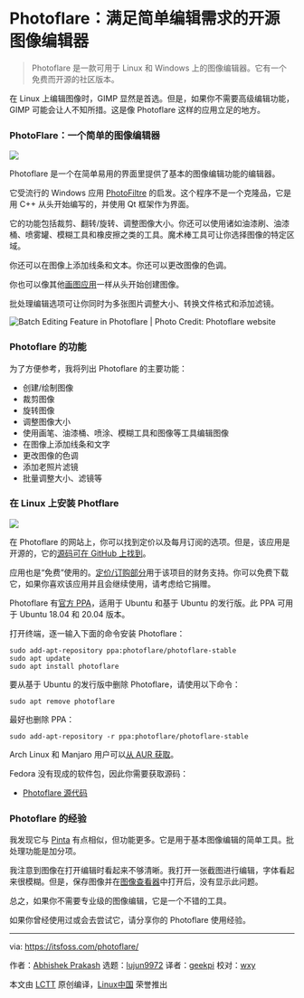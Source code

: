 [#]: collector: (lujun9972)
[#]: translator: (geekpi)
[#]: reviewer: (wxy)
[#]: publisher: (wxy)
[#]: url: (https://linux.cn/article-12538-1.html)
[#]: subject: (Photoflare: An Open Source Image Editor for Simple Editing Needs)
[#]: via: (https://itsfoss.com/photoflare/)
[#]: author: (Abhishek Prakash https://itsfoss.com/author/abhishek/)

Photoflare：满足简单编辑需求的开源图像编辑器
======

> Photoflare 是一款可用于 Linux 和 Windows 上的图像编辑器。它有一个免费而开源的社区版本。

在 Linux 上编辑图像时，GIMP 显然是首选。但是，如果你不需要高级编辑功能，GIMP 可能会让人不知所措。这是像 Photoflare 这样的应用立足的地方。

### PhotoFlare：一个简单的图像编辑器

![][1]

Photoflare 是一个在简单易用的界面里提供了基本的图像编辑功能的编辑器。

它受流行的 Windows 应用 [PhotoFiltre][2] 的启发。这个程序不是一个克隆品，它是用 C++ 从头开始编写的，并使用 Qt 框架作为界面。

它的功能包括裁剪、翻转/旋转、调整图像大小。你还可以使用诸如油漆刷、油漆桶、喷雾罐、模糊工具和橡皮擦之类的工具。魔术棒工具可让你选择图像的特定区域。

你还可以在图像上添加线条和文本。你还可以更改图像的色调。

你也可以像其他[画图应用][3]一样从头开始创建图像。

批处理编辑选项可让你同时为多张图片调整大小、转换文件格式和添加滤镜。

![Batch Editing Feature in Photoflare | Photo Credit: Photoflare website][4]

### Photoflare 的功能

为了方便参考，我将列出 Photoflare 的主要功能：

* 创建/绘制图像
* 裁剪图像
* 旋转图像
* 调整图像大小
* 使用画笔、油漆桶、喷涂、模糊工具和图像等工具编辑图像
* 在图像上添加线条和文字
* 更改图像的色调
* 添加老照片滤镜
* 批量调整大小、滤镜等

### 在 Linux 上安装 Photflare

![][5]

在 Photoflare 的网站上，你可以找到定价以及每月订阅的选项。但是，该应用是开源的，它的[源码可在 GitHub 上找到][6]。

应用也是“免费”使用的。[定价/订购部分][7]用于该项目的财务支持。你可以免费下载它，如果你喜欢该应用并且会继续使用，请考虑给它捐赠。

Photoflare 有[官方 PPA][8]，适用于 Ubuntu 和基于 Ubuntu 的发行版。此 PPA 可用于 Ubuntu 18.04 和 20.04 版本。

打开终端，逐一输入下面的命令安装 Photoflare：

```
sudo add-apt-repository ppa:photoflare/photoflare-stable
sudo apt update
sudo apt install photoflare
```

要从基于 Ubuntu 的发行版中删除 Photoflare，请使用以下命令：

```
sudo apt remove photoflare
```

最好也删除 PPA：

```
sudo add-apt-repository -r ppa:photoflare/photoflare-stable
```

Arch Linux 和 Manjaro 用户可以[从 AUR 获取][9]。

Fedora 没有现成的软件包，因此你需要获取源码：

- [Photoflare 源代码][6]

### Photoflare 的经验

我发现它与 [Pinta][10] 有点相似，但功能更多。它是用于基本图像编辑的简单工具。批处理功能是加分项。

我注意到图像在打开编辑时看起来不够清晰。我打开一张截图进行编辑，字体看起来很模糊。但是，保存图像并在[图像查看器][11]中打开后，没有显示此问题。

总之，如果你不需要专业级的图像编辑，它是一个不错的工具。

如果你曾经使用过或会去尝试它，请分享你的 Photoflare 使用经验。

--------------------------------------------------------------------------------

via: https://itsfoss.com/photoflare/

作者：[Abhishek Prakash][a]
选题：[lujun9972][b]
译者：[geekpi](https://github.com/geekpi)
校对：[wxy](https://github.com/wxy)

本文由 [LCTT](https://github.com/LCTT/TranslateProject) 原创编译，[Linux中国](https://linux.cn/) 荣誉推出

[a]: https://itsfoss.com/author/abhishek/
[b]: https://github.com/lujun9972
[1]: https://i1.wp.com/itsfoss.com/wp-content/uploads/2020/08/Photoflare.jpg?ssl=1
[2]: http://photofiltre.free.fr/frames_en.htm
[3]: https://itsfoss.com/open-source-paint-apps/
[4]: https://i0.wp.com/itsfoss.com/wp-content/uploads/2020/08/batch_editing_photoflare.png?ssl=1
[5]: https://i1.wp.com/itsfoss.com/wp-content/uploads/2020/08/photoflare-editor-linux.png?resize=800%2C580&ssl=1
[6]: https://github.com/PhotoFlare/photoflare
[7]: https://photoflare.io/pricing/
[8]: https://launchpad.net/~photoflare/+archive/ubuntu/photoflare-stable
[9]: https://aur.archlinux.org/packages/photoflare-git/
[10]: https://itsfoss.com/pinta-new-release/
[11]: https://itsfoss.com/image-viewers-linux/